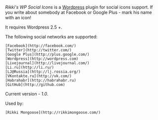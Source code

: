 *Rikki's WP Social Icons* is a [Wordpress](http://wordpress.com/) plugin for social icons support. If you write about somebody at Facebook or Google Plus - mark his name with an icon!

It requires Wordpress 2.5 +.

The following social networks are supported:

    [Facebook](http://facebook.com/)
    [Twitter](http://twitter.com/)
    [Google Plus](http://plus.google.com/)
    [Wordpress](http://wordpress.com)
    [Livejournal](http://livejournal.com/)
    [Li.ru](http://li.ru/)
    [LJ@Russia](http://lj.rossia.org/)
    [VKontakte.ru](http://vk.com/)
    [Habrahabr](http://habrahabr.ru)
    [GitHub](http://github.com)

Current version - *1.0*.

Used by:

    [Rikki Mongoose](http://rikkimongoose.com/)